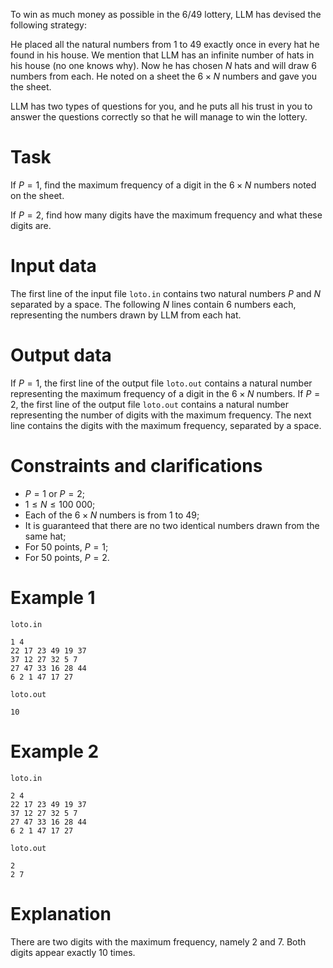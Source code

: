To win as much money as possible in the 6/49 lottery, LLM has devised the following strategy:

He placed all the natural numbers from 1 to 49 exactly once in every hat he found in his house. We mention that LLM has an infinite number of hats in his house (no one knows why). Now he has chosen $N$ hats and will draw 6 numbers from each. He noted on a sheet the $6 \times N$ numbers and gave you the sheet.

LLM has two types of questions for you, and he puts all his trust in you to answer the questions correctly so that he will manage to win the lottery.

# Task

If $P = 1$, find the maximum frequency of a digit in the $6 \times N$ numbers noted on the sheet.

If $P = 2$, find how many digits have the maximum frequency and what these digits are.

# Input data
The first line of the input file `loto.in` contains two natural numbers $P$ and $N$ separated by a space. The following $N$ lines contain $6$ numbers each, representing the numbers drawn by LLM from each hat.

# Output data

If $P = 1$, the first line of the output file `loto.out` contains a natural number representing the maximum frequency of a digit in the $6 \times N$ numbers. If $P = 2$, the first line of the output file `loto.out` contains a natural number representing the number of digits with the maximum frequency. The next line contains the digits with the maximum frequency, separated by a space.

# Constraints and clarifications
* $P = 1$ or $P = 2$;
* $1 \leq N \leq 100\ 000$;
* Each of the $6 \times N$ numbers is from $1$ to $49$;
* It is guaranteed that there are no two identical numbers drawn from the same hat;
* For 50 points, $P = 1$;
* For 50 points, $P = 2$.

# Example 1

`loto.in`
```
1 4
22 17 23 49 19 37
37 12 27 32 5 7
27 47 33 16 28 44
6 2 1 47 17 27
```

`loto.out`
```
10
```

# Example 2
`loto.in`
```
2 4
22 17 23 49 19 37
37 12 27 32 5 7
27 47 33 16 28 44
6 2 1 47 17 27
```

`loto.out`
```
2
2 7
```

# Explanation

There are two digits with the maximum frequency, namely $2$ and $7$. Both digits appear exactly $10$ times.